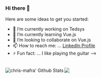 ### Hi there 👋

Here are some ideas to get you started:

- 🔭 I’m currently working on Tedsys
- 🌱 I’m currently learning Vue.js
- 👯 I’m looking to collaborate on Vue.js
- 📫 How to reach me: ... [LinkedIn Profile](https://www.linkedin.com/in/christiano-mafra/)
- ⚡ Fun fact: ... I like playing the guitar
-->
<br>
<img src="https://img.icons8.com/ios-filled/50/000000/javascript.png"/>
<a href="#">
    <img align="left" alt="chris-mafra' Github Stats" src="https://github-readme-stats.vercel.app/api/top-langs/?username=mafra-chris&show_icons=true&theme=dark" />
</a>
